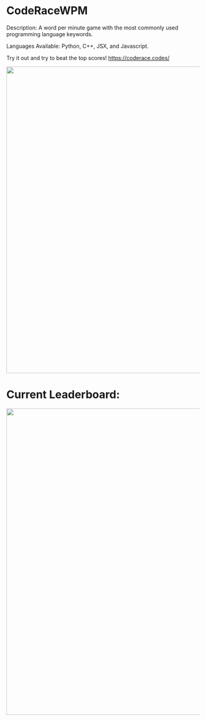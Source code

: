 # CodeRaceWPM

Description: A word per minute game with the most commonly used programming language keywords. 

Languages Available: Python, C++, JSX, and Javascript. 

Try it out and try to beat the top scores! https://coderace.codes/


<img src="https://drive.google.com/uc?export=view&id=1yEcLgEVfn5__mDWjiZaLBOVEswFTzURZ" width="800">

# Current Leaderboard: 


<img src="https://drive.google.com/uc?export=view&id=1E8EaXSYX_sh0sKqAlol29XARLZHFLMc6" width="800">
